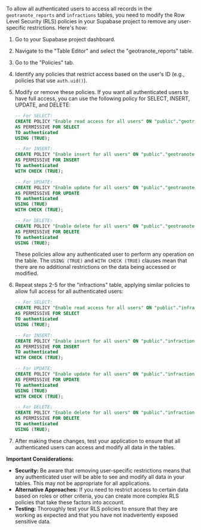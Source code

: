 To allow all authenticated users to access all records in the `geotranote_reports` and `infractions` tables, you need to modify the Row Level Security (RLS) policies in your Supabase project to remove any user-specific restrictions. Here's how:

1.  Go to your Supabase project dashboard.
2.  Navigate to the "Table Editor" and select the "geotranote_reports" table.
3.  Go to the "Policies" tab.
4.  Identify any policies that restrict access based on the user's ID (e.g., policies that use `auth.uid()`).
5.  Modify or remove these policies. If you want all authenticated users to have full access, you can use the following policy for SELECT, INSERT, UPDATE, and DELETE:

    ```sql
    -- For SELECT:
    CREATE POLICY "Enable read access for all users" ON "public"."geotranote_reports"
    AS PERMISSIVE FOR SELECT
    TO authenticated
    USING (TRUE);

    -- For INSERT:
    CREATE POLICY "Enable insert for all users" ON "public"."geotranote_reports"
    AS PERMISSIVE FOR INSERT
    TO authenticated
    WITH CHECK (TRUE);

    -- For UPDATE:
    CREATE POLICY "Enable update for all users" ON "public"."geotranote_reports"
    AS PERMISSIVE FOR UPDATE
    TO authenticated
    USING (TRUE)
    WITH CHECK (TRUE);

    -- For DELETE:
    CREATE POLICY "Enable delete for all users" ON "public"."geotranote_reports"
    AS PERMISSIVE FOR DELETE
    TO authenticated
    USING (TRUE);
    ```

    These policies allow any authenticated user to perform any operation on the table. The `USING (TRUE)` and `WITH CHECK (TRUE)` clauses mean that there are no additional restrictions on the data being accessed or modified.

6.  Repeat steps 2-5 for the "infractions" table, applying similar policies to allow full access for all authenticated users:

    ```sql
    -- For SELECT:
    CREATE POLICY "Enable read access for all users" ON "public"."infractions"
    AS PERMISSIVE FOR SELECT
    TO authenticated
    USING (TRUE);

    -- For INSERT:
    CREATE POLICY "Enable insert for all users" ON "public"."infractions"
    AS PERMISSIVE FOR INSERT
    TO authenticated
    WITH CHECK (TRUE);

    -- For UPDATE:
    CREATE POLICY "Enable update for all users" ON "public"."infractions"
    AS PERMISSIVE FOR UPDATE
    TO authenticated
    USING (TRUE)
    WITH CHECK (TRUE);

    -- For DELETE:
    CREATE POLICY "Enable delete for all users" ON "public"."infractions"
    AS PERMISSIVE FOR DELETE
    TO authenticated
    USING (TRUE);
    ```

7.  After making these changes, test your application to ensure that all authenticated users can access and modify all data in the tables.

**Important Considerations:**

*   **Security:** Be aware that removing user-specific restrictions means that any authenticated user will be able to see and modify all data in your tables. This may not be appropriate for all applications.
*   **Alternative Approaches:** If you need to restrict access to certain data based on roles or other criteria, you can create more complex RLS policies that take these factors into account.
*   **Testing:** Thoroughly test your RLS policies to ensure that they are working as expected and that you have not inadvertently exposed sensitive data.
